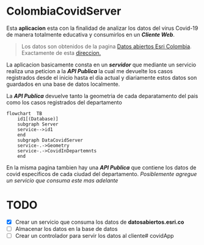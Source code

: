 # ColombiaCovidServer
Esta **aplicacion** esta con la finalidad de analizar los datos del virus Covid-19 de manera totalmente educativa y consumirlos en un **_Cliente Web_**.

> Los datos son obtenidos de la pagina [Datos abiertos Esri Colombia](https://datosabiertos.esri.co/).
Exactamente de esta [direccion.](https://datosabiertos.esri.co/datasets/esri-colombia::colombia-covid19-coronavirus-departamento/explore)

La aplicacion basicamente consta en un **_servidor_** que mediante un servicio realiza una peticion a la **_API Publica_** la cual me devuelte los casos registrados desde el inicio hasta el dia actual y diariamente estos datos son guardados en una base de datos localmente.

La **_API Publica_** devuelve tanto la geometria de cada deparatamento del pais como los casos registrados del departamento


```mermaid
flowchart  TB
    id1[(Database)]
    subgraph Server
    service-->id1
    end
    subgraph DataCovidServer
    service-.->Geometry
    service-.->CovidInDepartemnts
    end
```

En la misma pagina tambien hay una **_API Publica_** que contiene los datos de covid especificos de cada ciudad del departamento. _Posiblemente agregue un servicio que consuma este mas adelante_

# TODO

- [x] Crear un servicio que consuma los datos de __datosabiertos.esri.co__
- [ ] Almacenar los datos en la base de datos
- [ ] Crear un controlador para servir los datos al cliente# covidApp

